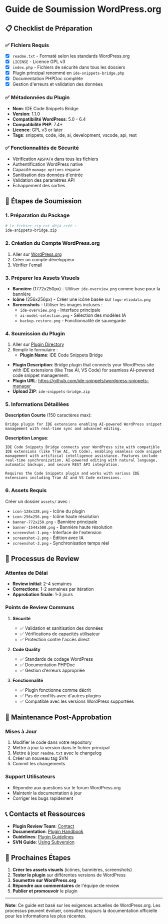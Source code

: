 # Guide de Soumission WordPress.org

## 📋 Checklist de Préparation

### ✅ Fichiers Requis
- [x] `readme.txt` - Formaté selon les standards WordPress.org
- [x] `LICENSE` - Licence GPL v3
- [x] `index.php` - Fichiers de sécurité dans tous les dossiers
- [x] Plugin principal renommé en `ide-snippets-bridge.php`
- [x] Documentation PHPDoc complète
- [x] Gestion d'erreurs et validation des données

### ✅ Métadonnées du Plugin
- **Nom**: IDE Code Snippets Bridge
- **Version**: 1.1.0
- **Compatibilité WordPress**: 5.0 - 6.4
- **Compatibilité PHP**: 7.4+
- **Licence**: GPL v3 or later
- **Tags**: snippets, code, ide, ai, development, vscode, api, rest

### ✅ Fonctionnalités de Sécurité
- Vérification `ABSPATH` dans tous les fichiers
- Authentification WordPress native
- Capacité `manage_options` requise
- Sanitisation des données d'entrée
- Validation des paramètres API
- Échappement des sorties

## 🚀 Étapes de Soumission

### 1. Préparation du Package

```bash
# Le fichier zip est déjà créé :
ide-snippets-bridge.zip
```

### 2. Création du Compte WordPress.org

1. Aller sur [WordPress.org](https://wordpress.org/)
2. Créer un compte développeur
3. Vérifier l'email

### 3. Préparer les Assets Visuels
- **Bannière** (1772x250px) - Utiliser `ide-overview.png` comme base pour la bannière
- **Icône** (256x256px) - Créer une icône basée sur `logo-eliodata.png`
- **Screenshots** - Utiliser les images incluses :
  - `ide-overview.png` - Interface principale
  - `ai-model-selection.png` - Sélection des modèles IA
  - `backup-restore.png` - Fonctionnalité de sauvegarde

### 4. Soumission du Plugin

1. Aller sur [Plugin Directory](https://wordpress.org/plugins/developers/add/)
2. Remplir le formulaire :
   - **Plugin Name**: IDE Code Snippets Bridge
- **Plugin Description**: Bridge plugin that connects your WordPress site with IDE extensions (like Trae AI, VS Code) for seamless AI-powered code snippet management.
- **Plugin URL**: https://github.com/ide-snippets/wordpress-snippets-manager
- **Upload ZIP**: `ide-snippets-bridge.zip`

### 5. Informations Détaillées

**Description Courte** (150 caractères max):
```
Bridge plugin for IDE extensions enabling AI-powered WordPress snippet management with real-time sync and advanced editing.
```

**Description Longue**:
```
IDE Code Snippets Bridge connects your WordPress site with compatible IDE extensions (like Trae AI, VS Code), enabling seamless code snippet management with artificial intelligence assistance. Features include real-time synchronization, AI-powered editing with natural language, automatic backups, and secure REST API integration.

Requires the Code Snippets plugin and works with various IDE extensions including Trae AI and VS Code extensions.
```

### 6. Assets Requis

Créer un dossier `assets/` avec :
- `icon-128x128.png` - Icône du plugin
- `icon-256x256.png` - Icône haute résolution
- `banner-772x250.png` - Bannière principale
- `banner-1544x500.png` - Bannière haute résolution
- `screenshot-1.png` - Interface de l'extension
- `screenshot-2.png` - Édition avec IA
- `screenshot-3.png` - Synchronisation temps réel

## 📝 Processus de Review

### Attentes de Délai
- **Review initial**: 2-4 semaines
- **Corrections**: 1-2 semaines par itération
- **Approbation finale**: 1-3 jours

### Points de Review Communs

1. **Sécurité**
   - ✅ Validation et sanitisation des données
   - ✅ Vérifications de capacités utilisateur
   - ✅ Protection contre l'accès direct

2. **Code Quality**
   - ✅ Standards de codage WordPress
   - ✅ Documentation PHPDoc
   - ✅ Gestion d'erreurs appropriée

3. **Fonctionnalité**
   - ✅ Plugin fonctionne comme décrit
   - ✅ Pas de conflits avec d'autres plugins
   - ✅ Compatible avec les versions WordPress supportées

## 🔧 Maintenance Post-Approbation

### Mises à Jour
1. Modifier le code dans votre repository
2. Mettre à jour la version dans le fichier principal
3. Mettre à jour `readme.txt` avec le changelog
4. Créer un nouveau tag SVN
5. Commit les changements

### Support Utilisateurs
- Répondre aux questions sur le forum WordPress.org
- Maintenir la documentation à jour
- Corriger les bugs rapidement

## 📞 Contacts et Ressources

- **Plugin Review Team**: [Contact](https://make.wordpress.org/plugins/)
- **Documentation**: [Plugin Handbook](https://developer.wordpress.org/plugins/)
- **Guidelines**: [Plugin Guidelines](https://developer.wordpress.org/plugins/wordpress-org/detailed-plugin-guidelines/)
- **SVN Guide**: [Using Subversion](https://developer.wordpress.org/plugins/wordpress-org/how-to-use-subversion/)

## 🎯 Prochaines Étapes

1. **Créer les assets visuels** (icônes, bannières, screenshots)
2. **Tester le plugin** sur différentes versions de WordPress
3. **Soumettre sur WordPress.org**
4. **Répondre aux commentaires** de l'équipe de review
5. **Publier et promouvoir** le plugin

---

**Note**: Ce guide est basé sur les exigences actuelles de WordPress.org. Les processus peuvent évoluer, consultez toujours la documentation officielle pour les informations les plus récentes.